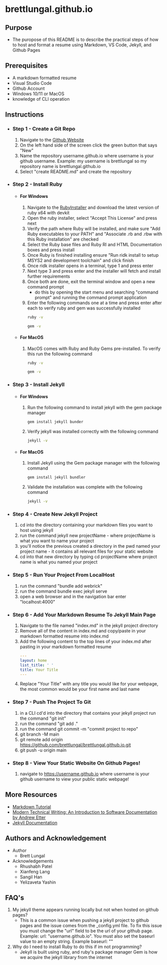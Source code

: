 # brettlungal.github.io

## Purpose
* The puropose of this README is to describe the practical steps of how to host and format a resume using Markdown, VS Code, Jekyll, and Github Pages

## Prerequisites
* A markdown formatted resume
* Visual Studio Code
* Github Account
* Windows 10/11 or MacOS
* knowledge of CLI operation

## Instructions

* ### Step 1 - Create a Git Repo
    1. Navigate to the [Github Website](https://github.com/)
    2. On the left hand side of the screen click the green button that says "New"
    3. Name the repository username.github.io where username is your github username. Example: my username is brettlungal so my repository name is brettlungal.github.io
    3. Select "create README.md" and create the repository

* ### Step 2 - Install Ruby
    * #### For Windows
        1. Navigate to the [RubyInstaller](https://rubyinstaller.org/downloads/) and download the latest version of ruby x64 with devkit
        2. Open the ruby installer, select "Accept This License" and press next
        3.  Verify the path where Ruby will be installed, and make sure "Add Ruby executables to your PATH" and "Associate .rb and .rbw with this Ruby installation" are checked
        4. Select the Ruby base files and Ruby RI and HTML Documentation boxes and press install
        5. Once Ruby is finished installing ensure "Run ridk install to setup MSYS2 and development toolchain" and click finish
        6. Once ridk installer opens in a terminal, type 1 and press enter
        7. Next type 3 and press enter and the installer will fetch and install further requirements
        8. Once both are done, exit the terminal window and open a new command prompt
            * do this by opening the start menu and searching "command prompt" and running the command prompt application
        9. Enter the following commands one at a time and press enter after each to verify ruby and gem was successfully installed
            ```bash
            ruby -v
            ```
            ```bash
            gem -v
            ```
    * #### For MacOS
        1. MacOS comes with Ruby and Ruby Gems pre-installed. To verify this run the following command
            ```bash
            ruby -v
            ```
            ```bash
            gem -v
            ```

* ### Step 3 - Install Jekyll
    * #### For Windows
        1. Run the following command to install jekyll with the gem package manager
            ```bash
            gem install jekyll bunder 
            ```
        2. Verify jekyll was installed correctly with the following command
            ```bash 
            jekyll -v 
            ```
    * #### For MacOS
        1. Install Jekyll using the Gem package manager with the following command
            ```bash
            gem install jekyll bundler
            ```
        2. Validate the installation was complete with the following command
            ```bash
            jekyll -v
            ```
* ### Step 4 - Create New Jekyll Project
    1. cd into the directory containing your markdown files you want to host using jekyll
    2. run the command jekyll new projectName - where projectName is what you want to name your project
    3. you'll notice the previous created a directory in the pwd named your project name - it contains all relevant files for your static website
    4. cd into that new directory by typing cd projectName where project name is what you named your project

* ### Step 5 - Run Your Project From LocalHost
    1. run the command "bundle add webrick"
    2. run the command bundle exec jekyll serve
    3. open a web browser and in the navigation bar enter "localhost:4000"

* ### Step 6 - Add Your Markdown Resume To Jekyll Main Page
    1. Navigate to the file named "index.md" in the jekyll project directory
    2. Remove all of the content in index.md and copy/paste in your markdown formatted resume into index.md
    3. Add the following content to the top lines of your index.md after pasting in your markdown formatted resume
        ```yaml
        ---
        layout: home
        list_title: ' '
        title: Your Title
        ---
        ```
    4. Replace "Your Title" with any title you would like for your webpage, the most common would be your first name and last name

* ### Step 7 - Push The Project To Git
    1. in a CLI cd'd into the directory that contains your jekyll project run the command "git init"
    2. run the command "git add ."
    3. run the command git commit -m "commit project to repo"
    4. git branch -M main
    5. git remote add origin https://github.com/brettlungal/brettlungal.github.io.git
    6. git push -u origin main

* ### Step 8 - View Your Static Website On Github Pages!
    1. navigate to https://username.github.io where username is your github username to view your public static webpage!

## More Resources
* [Markdown Tutorial](https://www.markdowntutorial.com/)
* [Modern Technical Writing: An Introduction to Software Documentation by Andrew Etter](https://www.amazon.ca/Modern-Technical-Writing-Introduction-Documentation-ebook/dp/B01A2QL9SS)
* [Jekyll Documentation](https://jekyllrb.com/docs/)

## Authors and Acknowledgement
* Author
    * Brett Lungal
* Acknowledgements
    * Rhushabh Patel
    * Xianfeng Lang
    * Sangil Han
    * Yelizaveta Yashin


## FAQ's
1. My jekyll theme appears running locally but not when hosted on github pages?
    * This is a common issue when pushing a jekyll project to github pages and the issue comes from the _config.yml file. To fix this issue you must change the "url" field to be the url of your github page. Example: url: "username.github.io". You must also set the baseurl value to an empty string. Example baseurl: ""
2. Why do I need to install Ruby to do this if im not programming?
    * Jekyll is built using ruby, and ruby's package manager Gem is how we acquire the jekyll library from the internet